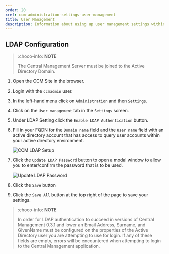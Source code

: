 ```yaml
---
order: 20
xref: ccm-administration-settings-user-management
title: User Management
description: Information about using up user management settings within the Administration Settings screen
---
```


## LDAP Configuration

> :choco-info: **NOTE**
>
> The Central Management Server must be joined to the Active Directory Domain.

1. Open the CCM Site in the browser.
1. Login with the `ccmadmin` user.
1. In the left-hand menu click on `Administration` and then `Settings`.
1. Click on the `User management` tab in the `Settings` screen.
1. Under LDAP Setting click the `Enable LDAP Authentication` button.
1. Fill in your FQDN for the `Domain name` field and the `User name` field with an active directory account that has access to query user accounts within your active directory environment.

    ![CCM LDAP Setup](/images/ccm-playwright/administration/settings/user-management-checkbox-enable-ldap.png)

1. Click the `Update LDAP Password` button to open a modal window to allow you to enter/confirm the password that is to be used.

    ![Update LDAP Password](/images/ccm-playwright/administration/settings/user-management-modal-ldap-password.png)

1. Click the `Save` button
1. Click the `Save All` button at the top right of the page to save your settings.

> :choco-info: **NOTE**
>
> In order for LDAP authentication to succeed in versions of Central Management 0.3.1 and lower
> an Email Address, Surname, and GivenName must be configured on the properties of the Active Directory user you are
> attempting to use for login. If any of these fields are empty, errors will be encountered when attempting to login
> to the Central Management application.